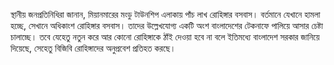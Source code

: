 স্থানীয় জনপ্রতিনিধিরা জানান, মিয়ানমারের মংডু টাউনশিপ এলাকায় পাঁচ লাখ রোহিঙ্গার বসবাস। বর্তমানে যেখানে হামলা হচ্ছে, সেখানে অধিকাংশ রোহিঙ্গার বসবাস। তাদের উল্লেখযোগ্য একটি অংশ বাংলাদেশের টেকনাফে পালিয়ে আসার চেষ্টা চালাচ্ছে। তবে যেহেতু নতুন করে আর কোনো রোহিঙ্গাকে ঠাঁই দেওয়া হবে না বলে ইতিমধ্যে বাংলাদেশ সরকার জানিয়ে দিয়েছে, সেহেতু বিজিবি রোহিঙ্গাদের অনুপ্রবেশ প্রতিহত করছে।
